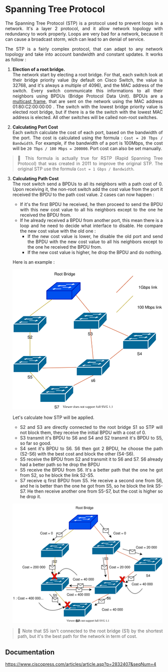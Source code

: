# Spanning Tree Protocol

<style>body {text-align: justify}</style>

The Spanning Tree Protocol (STP) is a protocol used to prevent loops in a network. It's a layer 2 protocol, and it allow network topology with redundancy to work properly. Loops are very bad for a network, because it can cause a broadcast storm, wich can lead to an denial of service.

The STP is a fairly complex protocol, that can adapt to any network topology and take into account bandwidth and constant updates. It works as follow :

1. **Election of a root bridge.** <br>
   The network start by electing a root bridge. For that, each switch look at their bridge priority value (by default on Cisco Switch, the value is 32768, and it's always a multiple of 4096), and the MAC address of the switch.
   Every switch communicate this informations to all their neighbors using BPDUs (Bridge Protocol Data Unit). BPDUs are a [multicast frame](MAC.md/#specials-mac-addresses), that are sent on the network using the MAC address 01:80:C2:00:00:00 . The switch with the lowest bridge priority value is elected root bridge, but if there is a tie the switch with the lowest MAC address is elected. All other switches will be called non-root switches.

2. **Calculating Port Cost** <br>
   Each switch calculate the cost of each port, based on the bandwidth of the port. The cost is calculated using the formula : `Cost = 20 Tbps / Bandwidth`. For example, if the bandwidth of a port is 100Mbps, the cost will be `20 Tbps / 100 Mbps = 200000`. Port cost can also be set manually.

> 📍 This formula is actually true for RSTP (Rapid Spanning Tree Protocol) that was created in 2011 to improve the original STP. The original STP use the formula `Cost = 1 Gbps / Bandwidth`.

3. **Calculating Path Cost** <br>
   The root switch send a BPDUs to all its neighbors with a path cost of 0. Upon receiving it, the non-root switch add the cost value from the port it received the BPDU to the path cost value. 2 cases can now happen :

   - If it's the first BPDU he received, he then proceed to send the BPDU with this new cost value to all his neighbors except to the one he received the BPDU from.
   - If he already received a BPDU from another port, this mean there is a loop and he need to decide what interface to disable. He compare the new cost value with the old one :
     - If the new cost value is lower, he disable the old port and send the BPDU with the new cost value to all his neighbors except to the one he received the BPDU from.
     - If the new cost value is higher, he drop the BPDU and do nothing.

   Here is an example :

   ![](./Ressources/Images/stp-intro-1.svg)

   Let's calculate how STP will be applied.

   - S2 and S3 are directly connected to the root bridge S1 so STP will not block them, they receive the initial BPDU with a cost of 0.
   - S3 transmit it's BPDU to S6 and S4 and S2 transmit it's BPDU to S5, so far so good.
   - S4 sent it's BPDU to S6. S6 then got 2 BPDU, he choose the path (S2-S6) with the best cost and block the other (S4-S6).
   - S5 receive the BPDU from S2 and transmit it to S6 and S7. S6 already had a better path so he drop the BPDU
   - S5 receive the BPDU from S6. It's a better path that the one he got from S2, so he block the link S2-S5.
   - S7 receive q first BPDU from S5. He receive a second one from S6, and he is better than the one he got from S5, so he block the link S5-S7. He then receive another one from S5-S7, but the cost is higher so he drop it.

   ![](./Ressources/Images/stp-intro-2.svg)

> 📍 Note that S5 isn't connected to the root bridge (S1) by the shortest path, but it's the best path for the network in term of cost.

## Documentation

https://www.ciscopress.com/articles/article.asp?p=2832407&seqNum=4
